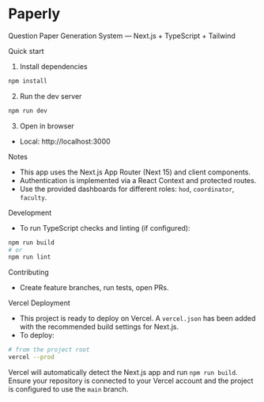 # Paperly

Question Paper Generation System — Next.js + TypeScript + Tailwind

Quick start

1. Install dependencies

```bash
npm install
```

2. Run the dev server

```bash
npm run dev
```

3. Open in browser

- Local: http://localhost:3000

Notes

- This app uses the Next.js App Router (Next 15) and client components.
- Authentication is implemented via a React Context and protected routes.
- Use the provided dashboards for different roles: `hod`, `coordinator`, `faculty`.

Development

- To run TypeScript checks and linting (if configured):

```bash
npm run build
# or
npm run lint
```

Contributing

- Create feature branches, run tests, open PRs.



Vercel Deployment

- This project is ready to deploy on Vercel. A `vercel.json` has been added with the recommended build settings for Next.js.
- To deploy:

```bash
# from the project root
vercel --prod
```

Vercel will automatically detect the Next.js app and run `npm run build`. Ensure your repository is connected to your Vercel account and the project is configured to use the `main` branch.

